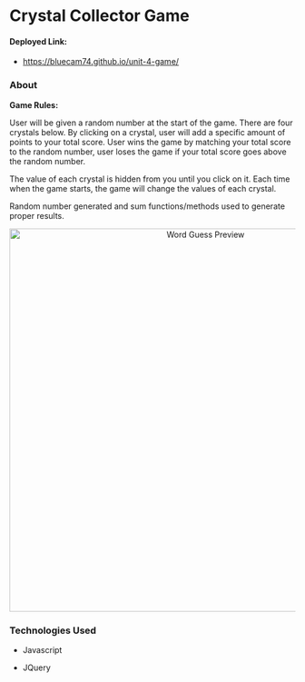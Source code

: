 # Crystal Collector Game

#### Deployed Link:
* https://bluecam74.github.io/unit-4-game/

### About

**Game Rules:** 

User will be given a random number at the start of the game. There are four crystals below.
By clicking on a crystal, user will add a specific amount of points to your total score.
User wins the game by matching your total score to the random number, user loses the game if your total score goes above the random number.

The value of each crystal is hidden from you until you click on it.
Each time when the game starts, the game will change the values of each crystal.

Random number generated and sum functions/methods used to generate proper results. 


<p align="center"><img src="./assets/images/WordGussScrnSht.png" alt="Word Guess Preview" width="675"></p>


### Technologies Used

* Javascript

* JQuery
